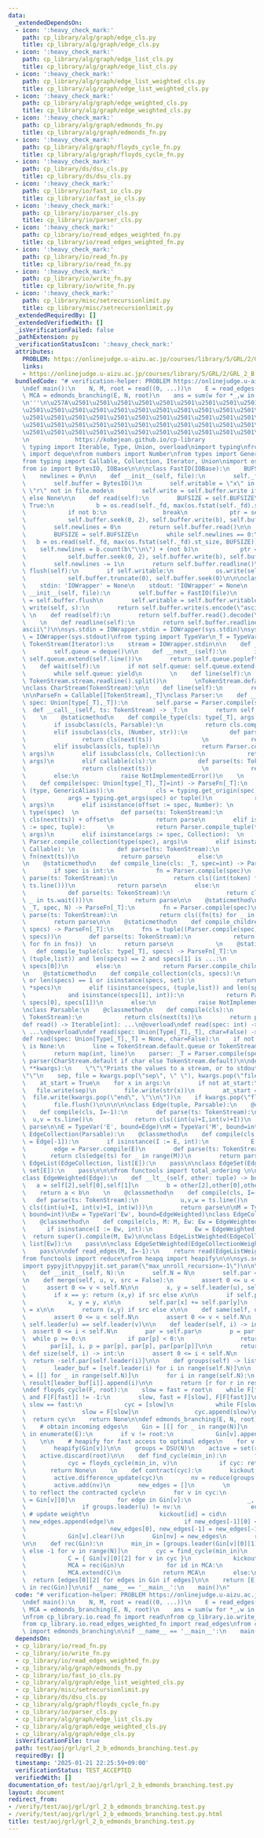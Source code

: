 ```yaml
---
data:
  _extendedDependsOn:
  - icon: ':heavy_check_mark:'
    path: cp_library/alg/graph/edge_cls.py
    title: cp_library/alg/graph/edge_cls.py
  - icon: ':heavy_check_mark:'
    path: cp_library/alg/graph/edge_list_cls.py
    title: cp_library/alg/graph/edge_list_cls.py
  - icon: ':heavy_check_mark:'
    path: cp_library/alg/graph/edge_list_weighted_cls.py
    title: cp_library/alg/graph/edge_list_weighted_cls.py
  - icon: ':heavy_check_mark:'
    path: cp_library/alg/graph/edge_weighted_cls.py
    title: cp_library/alg/graph/edge_weighted_cls.py
  - icon: ':heavy_check_mark:'
    path: cp_library/alg/graph/edmonds_fn.py
    title: cp_library/alg/graph/edmonds_fn.py
  - icon: ':heavy_check_mark:'
    path: cp_library/alg/graph/floyds_cycle_fn.py
    title: cp_library/alg/graph/floyds_cycle_fn.py
  - icon: ':heavy_check_mark:'
    path: cp_library/ds/dsu_cls.py
    title: cp_library/ds/dsu_cls.py
  - icon: ':heavy_check_mark:'
    path: cp_library/io/fast_io_cls.py
    title: cp_library/io/fast_io_cls.py
  - icon: ':heavy_check_mark:'
    path: cp_library/io/parser_cls.py
    title: cp_library/io/parser_cls.py
  - icon: ':heavy_check_mark:'
    path: cp_library/io/read_edges_weighted_fn.py
    title: cp_library/io/read_edges_weighted_fn.py
  - icon: ':heavy_check_mark:'
    path: cp_library/io/read_fn.py
    title: cp_library/io/read_fn.py
  - icon: ':heavy_check_mark:'
    path: cp_library/io/write_fn.py
    title: cp_library/io/write_fn.py
  - icon: ':heavy_check_mark:'
    path: cp_library/misc/setrecursionlimit.py
    title: cp_library/misc/setrecursionlimit.py
  _extendedRequiredBy: []
  _extendedVerifiedWith: []
  _isVerificationFailed: false
  _pathExtension: py
  _verificationStatusIcon: ':heavy_check_mark:'
  attributes:
    PROBLEM: https://onlinejudge.u-aizu.ac.jp/courses/library/5/GRL/2/GRL_2_B
    links:
    - https://onlinejudge.u-aizu.ac.jp/courses/library/5/GRL/2/GRL_2_B
  bundledCode: "# verification-helper: PROBLEM https://onlinejudge.u-aizu.ac.jp/courses/library/5/GRL/2/GRL_2_B\n\
    \ndef main():\n    N, M, root = read((0, ...))\n    E = read_edges(M, 0)\n   \
    \ MCA = edmonds_branching(E, N, root)\n    ans = sum(w for *_,w in MCA)\n    write(ans)\n\
    \n'''\n\u257A\u2501\u2501\u2501\u2501\u2501\u2501\u2501\u2501\u2501\u2501\u2501\
    \u2501\u2501\u2501\u2501\u2501\u2501\u2501\u2501\u2501\u2501\u2501\u2501\u2501\
    \u2501\u2501\u2501\u2501\u2501\u2501\u2501\u2501\u2501\u2501\u2501\u2501\u2501\
    \u2501\u2501\u2501\u2501\u2501\u2501\u2501\u2501\u2501\u2501\u2501\u2501\u2501\
    \u2501\u2501\u2501\u2501\u2501\u2501\u2501\u2501\u2501\u2501\u2501\u2501\u2578\
    \n             https://kobejean.github.io/cp-library               \n'''\n\nfrom\
    \ typing import Iterable, Type, Union, overload\nimport typing\nfrom collections\
    \ import deque\nfrom numbers import Number\nfrom types import GenericAlias \n\
    from typing import Callable, Collection, Iterator, Union\nimport os\nimport sys\n\
    from io import BytesIO, IOBase\n\n\nclass FastIO(IOBase):\n    BUFSIZE = 8192\n\
    \    newlines = 0\n\n    def __init__(self, file):\n        self._fd = file.fileno()\n\
    \        self.buffer = BytesIO()\n        self.writable = \"x\" in file.mode or\
    \ \"r\" not in file.mode\n        self.write = self.buffer.write if self.writable\
    \ else None\n\n    def read(self):\n        BUFSIZE = self.BUFSIZE\n        while\
    \ True:\n            b = os.read(self._fd, max(os.fstat(self._fd).st_size, BUFSIZE))\n\
    \            if not b:\n                break\n            ptr = self.buffer.tell()\n\
    \            self.buffer.seek(0, 2), self.buffer.write(b), self.buffer.seek(ptr)\n\
    \        self.newlines = 0\n        return self.buffer.read()\n\n    def readline(self):\n\
    \        BUFSIZE = self.BUFSIZE\n        while self.newlines == 0:\n         \
    \   b = os.read(self._fd, max(os.fstat(self._fd).st_size, BUFSIZE))\n        \
    \    self.newlines = b.count(b\"\\n\") + (not b)\n            ptr = self.buffer.tell()\n\
    \            self.buffer.seek(0, 2), self.buffer.write(b), self.buffer.seek(ptr)\n\
    \        self.newlines -= 1\n        return self.buffer.readline()\n\n    def\
    \ flush(self):\n        if self.writable:\n            os.write(self._fd, self.buffer.getvalue())\n\
    \            self.buffer.truncate(0), self.buffer.seek(0)\n\n\nclass IOWrapper(IOBase):\n\
    \    stdin: 'IOWrapper' = None\n    stdout: 'IOWrapper' = None\n    \n    def\
    \ __init__(self, file):\n        self.buffer = FastIO(file)\n        self.flush\
    \ = self.buffer.flush\n        self.writable = self.buffer.writable\n\n    def\
    \ write(self, s):\n        return self.buffer.write(s.encode(\"ascii\"))\n   \
    \ \n    def read(self):\n        return self.buffer.read().decode(\"ascii\")\n\
    \    \n    def readline(self):\n        return self.buffer.readline().decode(\"\
    ascii\")\n\nsys.stdin = IOWrapper.stdin = IOWrapper(sys.stdin)\nsys.stdout = IOWrapper.stdout\
    \ = IOWrapper(sys.stdout)\nfrom typing import TypeVar\n_T = TypeVar('T')\n\nclass\
    \ TokenStream(Iterator):\n    stream = IOWrapper.stdin\n\n    def __init__(self):\n\
    \        self.queue = deque()\n\n    def __next__(self):\n        if not self.queue:\
    \ self.queue.extend(self.line())\n        return self.queue.popleft()\n    \n\
    \    def wait(self):\n        if not self.queue: self.queue.extend(self.line())\n\
    \        while self.queue: yield\n        \n    def line(self):\n        return\
    \ TokenStream.stream.readline().split()\n        \nTokenStream.default = TokenStream()\n\
    \nclass CharStream(TokenStream):\n\n    def line(self):\n        return TokenStream.stream.readline().rstrip()\n\
    \n\nParseFn = Callable[[TokenStream],_T]\nclass Parser:\n    def __init__(self,\
    \ spec: Union[type[_T],_T]):\n        self.parse = Parser.compile(spec)\n\n  \
    \  def __call__(self, ts: TokenStream) -> _T:\n        return self.parse(ts)\n\
    \    \n    @staticmethod\n    def compile_type(cls: type[_T], args = ()) -> _T:\n\
    \        if issubclass(cls, Parsable):\n            return cls.compile(*args)\n\
    \        elif issubclass(cls, (Number, str)):\n            def parse(ts: TokenStream):\n\
    \                return cls(next(ts))              \n            return parse\n\
    \        elif issubclass(cls, tuple):\n            return Parser.compile_tuple(cls,\
    \ args)\n        elif issubclass(cls, Collection):\n            return Parser.compile_collection(cls,\
    \ args)\n        elif callable(cls):\n            def parse(ts: TokenStream):\n\
    \                return cls(next(ts))              \n            return parse\n\
    \        else:\n            raise NotImplementedError()\n    \n    @staticmethod\n\
    \    def compile(spec: Union[type[_T],_T]=int) -> ParseFn[_T]:\n        if isinstance(spec,\
    \ (type, GenericAlias)):\n            cls = typing.get_origin(spec) or spec\n\
    \            args = typing.get_args(spec) or tuple()\n            return Parser.compile_type(cls,\
    \ args)\n        elif isinstance(offset := spec, Number): \n            cls =\
    \ type(spec)  \n            def parse(ts: TokenStream):\n                return\
    \ cls(next(ts)) + offset\n            return parse\n        elif isinstance(args\
    \ := spec, tuple):      \n            return Parser.compile_tuple(type(spec),\
    \ args)\n        elif isinstance(args := spec, Collection):  \n            return\
    \ Parser.compile_collection(type(spec), args)\n        elif isinstance(fn := spec,\
    \ Callable): \n            def parse(ts: TokenStream):\n                return\
    \ fn(next(ts))\n            return parse\n        else:\n            raise NotImplementedError()\n\
    \n    @staticmethod\n    def compile_line(cls: _T, spec=int) -> ParseFn[_T]:\n\
    \        if spec is int:\n            fn = Parser.compile(spec)\n            def\
    \ parse(ts: TokenStream):\n                return cls((int(token) for token in\
    \ ts.line()))\n            return parse\n        else:\n            fn = Parser.compile(spec)\n\
    \            def parse(ts: TokenStream):\n                return cls((fn(ts) for\
    \ _ in ts.wait()))\n            return parse\n\n    @staticmethod\n    def compile_repeat(cls:\
    \ _T, spec, N) -> ParseFn[_T]:\n        fn = Parser.compile(spec)\n        def\
    \ parse(ts: TokenStream):\n            return cls((fn(ts) for _ in range(N)))\n\
    \        return parse\n\n    @staticmethod\n    def compile_children(cls: _T,\
    \ specs) -> ParseFn[_T]:\n        fns = tuple((Parser.compile(spec) for spec in\
    \ specs))\n        def parse(ts: TokenStream):\n            return cls((fn(ts)\
    \ for fn in fns))  \n        return parse\n            \n    @staticmethod\n \
    \   def compile_tuple(cls: type[_T], specs) -> ParseFn[_T]:\n        if isinstance(specs,\
    \ (tuple,list)) and len(specs) == 2 and specs[1] is ...:\n            return Parser.compile_line(cls,\
    \ specs[0])\n        else:\n            return Parser.compile_children(cls, specs)\n\
    \n    @staticmethod\n    def compile_collection(cls, specs):\n        if not specs\
    \ or len(specs) == 1 or isinstance(specs, set):\n            return Parser.compile_line(cls,\
    \ *specs)\n        elif (isinstance(specs, (tuple,list)) and len(specs) == 2 \n\
    \            and isinstance(specs[1], int)):\n            return Parser.compile_repeat(cls,\
    \ specs[0], specs[1])\n        else:\n            raise NotImplementedError()\n\
    \nclass Parsable:\n    @classmethod\n    def compile(cls):\n        def parser(ts:\
    \ TokenStream):\n            return cls(next(ts))\n        return parser\n\n@overload\n\
    def read() -> Iterable[int]: ...\n@overload\ndef read(spec: int) -> list[int]:\
    \ ...\n@overload\ndef read(spec: Union[Type[_T],_T], char=False) -> _T: ...\n\
    def read(spec: Union[Type[_T],_T] = None, char=False):\n    if not char and spec\
    \ is None:\n        line = TokenStream.default.queue or TokenStream.stream.readline().split()\n\
    \        return map(int, line)\n    parser: _T = Parser.compile(spec)\n    return\
    \ parser(CharStream.default if char else TokenStream.default)\n\ndef write(*args,\
    \ **kwargs):\n    \"\"\"Prints the values to a stream, or to stdout_fast by default.\"\
    \"\"\n    sep, file = kwargs.pop(\"sep\", \" \"), kwargs.pop(\"file\", IOWrapper.stdout)\n\
    \    at_start = True\n    for x in args:\n        if not at_start:\n         \
    \   file.write(sep)\n        file.write(str(x))\n        at_start = False\n  \
    \  file.write(kwargs.pop(\"end\", \"\\n\"))\n    if kwargs.pop(\"flush\", False):\n\
    \        file.flush()\n\n\n\n\nclass Edge(tuple, Parsable):\n    @classmethod\n\
    \    def compile(cls, I=-1):\n        def parse(ts: TokenStream):\n          \
    \  u,v = ts.line()\n            return cls((int(u)+I,int(v)+I))\n        return\
    \ parse\n\nE = TypeVar('E', bound=Edge)\nM = TypeVar('M', bound=int)\n\nclass\
    \ EdgeCollection(Parsable):\n    @classmethod\n    def compile(cls, M: M, E: E\
    \ = Edge[-1]):\n        if isinstance(I := E, int):\n            E = Edge[I]\n\
    \        edge = Parser.compile(E)\n        def parse(ts: TokenStream):\n     \
    \       return cls(edge(ts) for _ in range(M))\n        return parse\n\nclass\
    \ EdgeList(EdgeCollection, list[E]):\n    pass\n\nclass EdgeSet(EdgeCollection,\
    \ set[E]):\n    pass\n\n\nfrom functools import total_ordering \n\n@total_ordering\n\
    class EdgeWeighted(Edge):\n    def __lt__(self, other: tuple) -> bool:\n     \
    \   a = self[2],self[0],self[1]\n        b = other[2],other[0],other[1]\n    \
    \    return a < b\n    \n    @classmethod\n    def compile(cls, I=-1):\n     \
    \   def parse(ts: TokenStream):\n            u,v,w = ts.line()\n            return\
    \ cls((int(u)+I, int(v)+I, int(w)))\n        return parse\n\nM = TypeVar('M',\
    \ bound=int)\nEw = TypeVar('Ew', bound=EdgeWeighted)\nclass EdgeCollectionWeighted(EdgeCollection):\n\
    \    @classmethod\n    def compile(cls, M: M, Ew: Ew = EdgeWeighted[-1]):\n  \
    \      if isinstance(I := Ew, int):\n            Ew = EdgeWeighted[I]\n      \
    \  return super().compile(M, Ew)\n\nclass EdgeListWeighted(EdgeCollectionWeighted,\
    \ list[Ew]):\n    pass\n\nclass EdgeSetWeighted(EdgeCollectionWeighted, set[Ew]):\n\
    \    pass\n\ndef read_edges(M, I=-1):\n    return read(EdgeListWeighted[M,I])\n\
    from functools import reduce\nfrom heapq import heapify\n\n\nsys.setrecursionlimit(10**6)\n\
    import pypyjit\npypyjit.set_param(\"max_unroll_recursion=-1\")\n\n\nclass DSU:\n\
    \    def __init__(self, N):\n        self.N = N\n        self.par = [-1] * N\n\
    \n    def merge(self, u, v, src = False):\n        assert 0 <= u < self.N\n  \
    \      assert 0 <= v < self.N\n\n        x, y = self.leader(u), self.leader(v)\n\
    \        if x == y: return (x,y) if src else x\n\n        if self.par[x] > self.par[y]:\n\
    \            x, y = y, x\n\n        self.par[x] += self.par[y]\n        self.par[y]\
    \ = x\n\n        return (x,y) if src else x\n\n    def same(self, u: int, v: int):\n\
    \        assert 0 <= u < self.N\n        assert 0 <= v < self.N\n        return\
    \ self.leader(u) == self.leader(v)\n\n    def leader(self, i) -> int:\n      \
    \  assert 0 <= i < self.N\n        par = self.par\n        p = par[i]\n      \
    \  while p >= 0:\n            if par[p] < 0:\n                return p\n     \
    \       par[i], i, p = par[p], par[p], par[par[p]]\n\n        return i\n\n   \
    \ def size(self, i) -> int:\n        assert 0 <= i < self.N\n        \n      \
    \  return -self.par[self.leader(i)]\n\n    def groups(self) -> list[list[int]]:\n\
    \        leader_buf = [self.leader(i) for i in range(self.N)]\n\n        result\
    \ = [[] for _ in range(self.N)]\n        for i in range(self.N):\n           \
    \ result[leader_buf[i]].append(i)\n\n        return [r for r in result if r]\n\
    \ndef floyds_cycle(F, root):\n    slow = fast = root\n    while F[fast] != -1\
    \ and F[F[fast]] != -1:\n        slow, fast = F[slow], F[F[fast]]\n        if\
    \ slow == fast:\n            cyc = [slow]\n            while F[slow] != cyc[0]:\n\
    \                slow = F[slow]\n                cyc.append(slow)\n          \
    \  return cyc\n    return None\n\ndef edmonds_branching(E, N, root) -> list[tuple[int,int,any]]:\n\
    \    # obtain incoming edges\n    Gin = [[] for _ in range(N)]\n    for id,(u,v,w)\
    \ in enumerate(E):\n        if v != root:\n            Gin[v].append([w,u,id])\n\
    \    \n\n    # heapify for fast access to optimal edges\n    for v in range(N):\n\
    \        heapify(Gin[v])\n\n    groups = DSU(N)\n    active = set(range(N))\n\
    \    active.discard(root)\n\n    def find_cycle(min_in):\n        for v in active:\n\
    \            cyc = floyds_cycle(min_in, v)\n            if cyc: return cyc\n \
    \       return None\n    \n    def contract(cyc):\n        kickout = [-1]*len(E)\n\
    \        active.difference_update(cyc)\n        nv = reduce(groups.merge, cyc)\n\
    \        active.add(nv)\n        new_edges = []\n        \n        # Update Gin\
    \ to reflect the contracted cycle\n        for v in cyc:\n            cw, _, cid\
    \ = Gin[v][0]\n            for edge in Gin[v]:\n                _, u, id = edge\n\
    \                if groups.leader(u) != nv:\n                    edge[0] -= cw\
    \ # update weight\n                    kickout[id] = cid\n                   \
    \ new_edges.append(edge)\n                    if new_edges[-1][0] < new_edges[0][0]:\n\
    \                        new_edges[0], new_edges[-1] = new_edges[-1], new_edges[0]\n\
    \            Gin[v].clear()\n        Gin[nv] = new_edges\n        return kickout\n\
    \n\n    def rec(Gin):\n        min_in = [groups.leader(Gin[v][0][1]) if Gin[v]\
    \ else -1 for v in range(N)]\n        cyc = find_cycle(min_in)\n        if cyc:\n\
    \            C = { Gin[v][0][2] for v in cyc }\n            kickout = contract(cyc)\n\
    \            MCA = rec(Gin)\n            for id in MCA:\n                C.discard(kickout[id])\n\
    \            MCA.extend(C)\n            return MCA\n        else:\n          \
    \  return [edges[0][2] for edges in Gin if edges]\n\n    return [E[id] for id\
    \ in rec(Gin)]\n\nif __name__ == '__main__':\n    main()\n"
  code: "# verification-helper: PROBLEM https://onlinejudge.u-aizu.ac.jp/courses/library/5/GRL/2/GRL_2_B\n\
    \ndef main():\n    N, M, root = read((0, ...))\n    E = read_edges(M, 0)\n   \
    \ MCA = edmonds_branching(E, N, root)\n    ans = sum(w for *_,w in MCA)\n    write(ans)\n\
    \nfrom cp_library.io.read_fn import read\nfrom cp_library.io.write_fn import write\n\
    from cp_library.io.read_edges_weighted_fn import read_edges\nfrom cp_library.alg.graph.edmonds_fn\
    \ import edmonds_branching\n\nif __name__ == '__main__':\n    main()"
  dependsOn:
  - cp_library/io/read_fn.py
  - cp_library/io/write_fn.py
  - cp_library/io/read_edges_weighted_fn.py
  - cp_library/alg/graph/edmonds_fn.py
  - cp_library/io/fast_io_cls.py
  - cp_library/alg/graph/edge_list_weighted_cls.py
  - cp_library/misc/setrecursionlimit.py
  - cp_library/ds/dsu_cls.py
  - cp_library/alg/graph/floyds_cycle_fn.py
  - cp_library/io/parser_cls.py
  - cp_library/alg/graph/edge_list_cls.py
  - cp_library/alg/graph/edge_weighted_cls.py
  - cp_library/alg/graph/edge_cls.py
  isVerificationFile: true
  path: test/aoj/grl/grl_2_b_edmonds_branching.test.py
  requiredBy: []
  timestamp: '2025-01-21 22:25:59+09:00'
  verificationStatus: TEST_ACCEPTED
  verifiedWith: []
documentation_of: test/aoj/grl/grl_2_b_edmonds_branching.test.py
layout: document
redirect_from:
- /verify/test/aoj/grl/grl_2_b_edmonds_branching.test.py
- /verify/test/aoj/grl/grl_2_b_edmonds_branching.test.py.html
title: test/aoj/grl/grl_2_b_edmonds_branching.test.py
---
```

